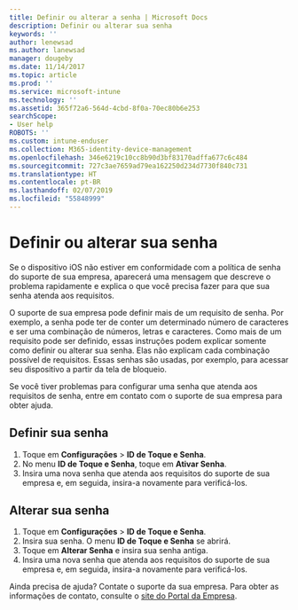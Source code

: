 ```yaml
---
title: Definir ou alterar a senha | Microsoft Docs
description: Definir ou alterar sua senha
keywords: ''
author: lenewsad
ms.author: lanewsad
manager: dougeby
ms.date: 11/14/2017
ms.topic: article
ms.prod: ''
ms.service: microsoft-intune
ms.technology: ''
ms.assetid: 365f72a6-564d-4cbd-8f0a-70ec80b6e253
searchScope:
- User help
ROBOTS: ''
ms.custom: intune-enduser
ms.collection: M365-identity-device-management
ms.openlocfilehash: 346e6219c10cc8b90d3bf83170adffa677c6c484
ms.sourcegitcommit: 727c3ae7659ad79ea162250d234d7730f840c731
ms.translationtype: HT
ms.contentlocale: pt-BR
ms.lasthandoff: 02/07/2019
ms.locfileid: "55848999"
---
```

# <a name="set-or-change-your-passcode"></a>Definir ou alterar sua senha

Se o dispositivo iOS não estiver em conformidade com a política de senha do suporte de sua empresa, aparecerá uma mensagem que descreve o problema rapidamente e explica o que você precisa fazer para que sua senha atenda aos requisitos.

O suporte de sua empresa pode definir mais de um requisito de senha. Por exemplo, a senha pode ter de conter um determinado número de caracteres e ser uma combinação de números, letras e caracteres. Como mais de um requisito pode ser definido, essas instruções podem explicar somente como definir ou alterar sua senha. Elas não explicam cada combinação possível de requisitos. Essas senhas são usadas, por exemplo, para acessar seu dispositivo a partir da tela de bloqueio.

Se você tiver problemas para configurar uma senha que atenda aos requisitos de senha, entre em contato com o suporte de sua empresa para obter ajuda.

## <a name="set-your-passcode"></a>Definir sua senha

1. Toque em **Configurações** > **ID de Toque e Senha**.
2. No menu **ID de Toque e Senha**, toque em **Ativar Senha**.
3. Insira uma nova senha que atenda aos requisitos do suporte de sua empresa e, em seguida, insira-a novamente para verificá-los.

## <a name="change-your-passcode"></a>Alterar sua senha

1. Toque em **Configurações** > **ID de Toque e Senha**.
2. Insira sua senha. O menu **ID de Toque e Senha** se abrirá.
2. Toque em **Alterar Senha** e insira sua senha antiga.
3. Insira uma nova senha que atenda aos requisitos do suporte de sua empresa e, em seguida, insira-a novamente para verificá-los.

Ainda precisa de ajuda? Contate o suporte da sua empresa. Para obter as informações de contato, consulte o [site do Portal da Empresa](https://go.microsoft.com/fwlink/?linkid=2010980).
